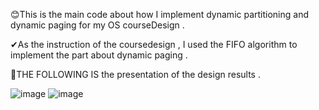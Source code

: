 😊This is the main code about how I implement dynamic partitioning and dynamic paging for my OS courseDesign .


✔As the instruction of the coursedesign , I used the FIFO algorithm to implement the part about dynamic paging .


👏THE FOLLOWING IS the presentation of the design results .

![image](https://github.com/user-attachments/assets/289deedc-b65d-4237-8a15-bd0b5708fcaf)
![image](https://github.com/user-attachments/assets/5cacac24-67e0-495d-b44c-b5a3a1c3180c)
